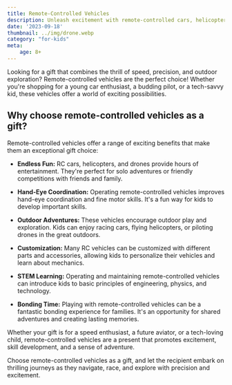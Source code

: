 ```yaml
---
title: Remote-Controlled Vehicles
description: Unleash excitement with remote-controlled cars, helicopters, and drones.
date: '2023-09-18'
thumbnail: ../img/drone.webp
category: "for-kids"
meta:
    age: 8+
---
```

Looking for a gift that combines the thrill of speed, precision, and outdoor exploration? Remote-controlled vehicles are the perfect choice! Whether you're shopping for a young car enthusiast, a budding pilot, or a tech-savvy kid, these vehicles offer a world of exciting possibilities.

## Why choose remote-controlled vehicles as a gift?

Remote-controlled vehicles offer a range of exciting benefits that make them an exceptional gift choice:

- **Endless Fun:** RC cars, helicopters, and drones provide hours of entertainment. They're perfect for solo adventures or friendly competitions with friends and family.

- **Hand-Eye Coordination:** Operating remote-controlled vehicles improves hand-eye coordination and fine motor skills. It's a fun way for kids to develop important skills.

- **Outdoor Adventures:** These vehicles encourage outdoor play and exploration. Kids can enjoy racing cars, flying helicopters, or piloting drones in the great outdoors.

- **Customization:** Many RC vehicles can be customized with different parts and accessories, allowing kids to personalize their vehicles and learn about mechanics.

- **STEM Learning:** Operating and maintaining remote-controlled vehicles can introduce kids to basic principles of engineering, physics, and technology.

- **Bonding Time:** Playing with remote-controlled vehicles can be a fantastic bonding experience for families. It's an opportunity for shared adventures and creating lasting memories.

Whether your gift is for a speed enthusiast, a future aviator, or a tech-loving child, remote-controlled vehicles are a present that promotes excitement, skill development, and a sense of adventure.

Choose remote-controlled vehicles as a gift, and let the recipient embark on thrilling journeys as they navigate, race, and explore with precision and excitement.
